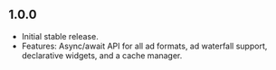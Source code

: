 ## 1.0.0

- Initial stable release.
- Features: Async/await API for all ad formats, ad waterfall support, declarative widgets, and a cache manager.
